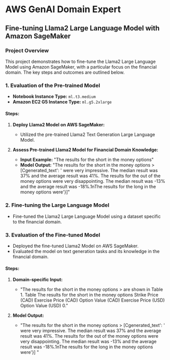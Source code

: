 # AWS GenAI Domain Expert

## Fine-tuning Llama2 Large Language Model with Amazon SageMaker

### Project Overview

This project demonstrates how to fine-tune the Llama2 Large Language Model using Amazon SageMaker, with a particular focus on the financial domain. The key steps and outcomes are outlined below.

### 1. Evaluation of the Pre-trained Model

- **Notebook Instance Type:** `ml.t3.medium`
- **Amazon EC2 G5 Instance Type:** `ml.g5.2xlarge`

#### Steps:

1. **Deploy Llama2 Model on AWS SageMaker:**
   - Utilized the pre-trained Llama2 Text Generation Large Language Model.

2. **Assess Pre-trained Llama2 Model for Financial Domain Knowledge:**
   - **Input Example:** "The results for the short in the money options"
   - **Model Output:** "The results for the short in the money options > [Cgenerated_text': ' were very impressive. The median result was 37% and the average result was 41%. The results for the out of the money options were very disappointing. The median result was -13% and the average result was -18%.1nThe results for the long in the money options were'}]"

### 2. Fine-tuning the Large Language Model

- Fine-tuned the Llama2 Large Language Model using a dataset specific to the financial domain.

### 3. Evaluation of the Fine-tuned Model

- Deployed the fine-tuned Llama2 Model on AWS SageMaker.
- Evaluated the model on text generation tasks and its knowledge in the financial domain.

#### Steps:

1. **Domain-specific Input:**
   - "The results for the short in the money options > are shown in Table 1. Table The results for the short in the money options Strike Price (CAD) Exercise Price (CAD) Option Value (CAD) Exercise Price (USD) Option Value (USD) 0."

2. **Model Output:**
   - "The results for the short in the money options > [Cgenerated_text': ' were very impressive. The median result was 37% and the average result was 41%. The results for the out of the money options were very disappointing. The median result was -13% and the average result was -18%.1nThe results for the long in the money options were'}] "
